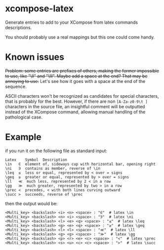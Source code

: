 xcompose-latex
==============

Generate entries to add to your XCompose from latex commands descriptions.

You should probably use a real mappings but this one could come handy.

Known issues
============

~~Problem: some entries are prefixes of others, making the former impossible to use, like "\ll" and "\lll". Maybe add a space at the end? That may be annoying to use.~~ Let's see how it goes with a space at the end of the sequence.

ASCII characters won't be recognized as candidates for special characters, that is probably for the best. However, if there are non `[A-Za-z0-9\t ]` characters in the source file, an insightful comment will be outputted instead of the XCompose command, allowing manual handling of the pathological case.

Example
=======

if you run it on the following file as standard input:

    Latex	 Symbol	 Description
    \in   ∈	 element of, sideways cup with horizontal bar, opening right
    \ni   ∋	 contains as member, reverse of \in
    \leq  ≤	 less or equal, represented by < over = signs
    \geq  ≥	 greater or equal, represented by > over = signs
    \ll   ≪	 much less, represented by 2 < in a row
    \gg   ≫	 much greater, represented by two > in a row
    \prec ≺	 precedes, < with both lines curving outward
    \succ ≻	 succeeds, reverse of \prec

then the output would be:

    <Multi_key> <backslash> <i> <n> <space> : "∈"  # latex \in
    <Multi_key> <backslash> <n> <i> <space> : "∋"  # latex \ni
    <Multi_key> <backslash> <l> <e> <q> <space> : "≤"  # latex \leq
    <Multi_key> <backslash> <g> <e> <q> <space> : "≥"  # latex \geq
    <Multi_key> <backslash> <l> <l> <space> : "≪"  # latex \ll
    <Multi_key> <backslash> <g> <g> <space> : "≫"  # latex \gg
    <Multi_key> <backslash> <p> <r> <e> <c> <space> : "≺"  # latex \prec
    <Multi_key> <backslash> <s> <u> <c> <c> <space> : "≻"  # latex \succ
